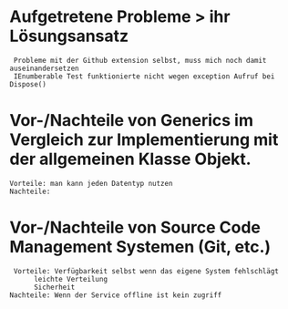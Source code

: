 # Aufgetretene Probleme > ihr Lösungsansatz
	 Probleme mit der Github extension selbst, muss mich noch damit auseinandersetzen
	 IEnumberable Test funktionierte nicht wegen exception Aufruf bei Dispose()
# Vor-/Nachteile von Generics im Vergleich zur Implementierung mit der allgemeinen Klasse Objekt.
 	Vorteile: man kann jeden Datentyp nutzen
 	Nachteile: 
# Vor-/Nachteile von Source Code Management Systemen (Git, etc.)
	 Vorteile: Verfügbarkeit selbst wenn das eigene System fehlschlägt
		  leichte Verteilung
		  Sicherheit
 	Nachteile: Wenn der Service offline ist kein zugriff
